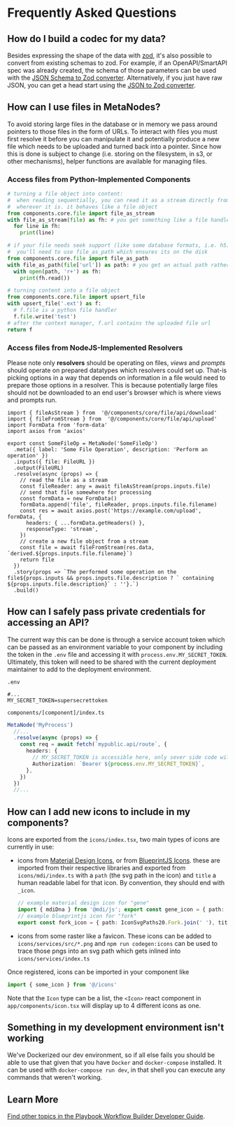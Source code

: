 # Frequently Asked Questions

## How do I build a codec for my data?

Besides expressing the shape of the data with [zod](https://zod.dev/), it's also possible to convert from existing schemas to zod. For example, if an OpenAPI/SmartAPI spec was already created, the schema of those parameters can be used with the [JSON Schema to Zod converter](https://stefanterdell.github.io/json-schema-to-zod-react/). Alternatively, if you just have raw JSON, you can get a head start using the [JSON to Zod converter](https://rsinohara.github.io/json-to-zod-react/).

## How can I use files in MetaNodes?

To avoid storing large files in the database or in memory we pass around pointers to those files in the form of URLs. To interact with files you must first resolve it before you can manipulate it and potentially produce a new file which needs to be uploaded and turned back into a pointer. Since how this is done is subject to change (i.e. storing on the filesystem, in s3, or other mechanisms), helper functions are available for managing files.

### Access files from Python-Implemented Components

```python
# turning a file object into content:
#  when reading sequentially, you can read it as a stream directly from
#  wherever it is. it behaves like a file object
from components.core.file import file_as_stream
with file_as_stream(file) as fh: # you get something like a file handle here
  for line in fh:
    print(line)

# if your file needs seek support (like some database formats, i.e. h5)
#  you'll need to use file_as_path which ensures its on the disk
from components.core.file import file_as_path
with file_as_path(file['url']) as path: # you get an actual path rather than a handle
  with open(path, 'r+') as fh:
    print(fh.read())

# turning content into a file object
from components.core.file import upsert_file
with upsert_file('.ext') as f:
  # f.file is a python file handler
  f.file.write('test')
# after the context manager, f.url contains the uploaded file url
return f
```

### Access files from NodeJS-Implemented Resolvers

Please note only **resolvers** should be operating on files, *views* and *prompts* should operate on prepared datatypes which resolvers could set up. That-is picking options in a way that depends on information in a file would need to prepare those options in a resolver. This is because potentially large files should not be downloaded to an end user's browser which is where views and prompts run.

```tsx
import { fileAsStream } from  '@/components/core/file/api/download'
import { fileFromStream } from  '@/components/core/file/api/upload'
import FormData from 'form-data'
import axios from 'axios'

export const SomeFileOp = MetaNode('SomeFileOp')
  .meta({ label: 'Some File Operation', description: 'Perform an operation' })
  .inputs({ file: FileURL })
  .output(FileURL)
  .resolve(async (props) => {
    // read the file as a stream
    const fileReader: any = await fileAsStream(props.inputs.file)
    // send that file somewhere for processing
    const formData = new FormData()
    formData.append('file', fileReader, props.inputs.file.filename)
    const res = await axios.post('https://example.com/upload', formData, {
      headers: { ...formData.getHeaders() },
      responseType: 'stream',
    })
    // create a new file object from a stream
    const file = await fileFromStream(res.data, `derived.${props.inputs.file.filename}`)
    return file
  })
  .story(props => `The performed some operation on the file${props.inputs && props.inputs.file.description ? ` containing ${props.inputs.file.description}` : ''}.`)
  .build()
```

## How can I safely pass private credentials for accessing an API?

The current way this can be done is through a service account token which can be passed as an environment variable to your component by including the token in the `.env` file and accessing it with `process.env.MY_SECRET_TOKEN`. Ultimately, this token will need to be shared with the current deployment maintainer to add to the deployment environment.

`.env`
```
#...
MY_SECRET_TOKEN=supersecrettoken
```

`components/[component]/index.ts`
```ts
MetaNode('MyProcess')
  //...
  .resolve(async (props) => {
    const req = await fetch(`mypublic.api/route`, {
      headers: {
        // MY_SECRET_TOKEN is accessible here, only sever side code will have access to it
        Authorization: `Bearer ${process.env.MY_SECRET_TOKEN}`,
      },
    })
  })
  //...
```

## How can I add new icons to include in my components?

Icons are exported from the `icons/index.tsx`, two main types of icons are currently in use:
- icons from [Material Design Icons](https://materialdesignicons.com/), or from [BlueprintJS Icons](https://blueprintjs.com/docs/#icons). these are imported from their respective libraries and exported from `icons/mdi/index.ts` with a `path` (the svg path in the icon) and `title` a human readable label for that icon. By convention, they should end with `_icon`.
  ```ts
  // example material design icon for "gene"
  import { mdiDna } from '@mdi/js'; export const gene_icon = { path: mdiDna, title: 'Gene' }
  // example blueprintjs icon for "fork"
  export const fork_icon = { path: IconSvgPaths20.Fork.join(' '), title: 'Expand From this Step' }
  ```
- icons from some raster like a favicon. These icons can be added to `icons/services/src/*.png` and `npm run codegen:icons` can be used to trace those pngs into an svg path which gets inlined into `icons/services/index.ts`

Once registered, icons can be imported in your component like
```ts
import { some_icon } from '@/icons'
```

Note that the `Icon` type can be a list, the `<Icon>` react component in `app/components/icon.tsx` will display up to 4 different icons as one.

## Something in my development environment isn't working

We've Dockerized our dev environment, so if all else fails you should be able to use that given that you have `Docker` and `docker-compose` installed. It can be used with `docker-compose run dev`, in that shell you can execute any commands that weren't working.

## Learn More

[Find other topics in the Playbook Workflow Builder Developer Guide](./index.md).
